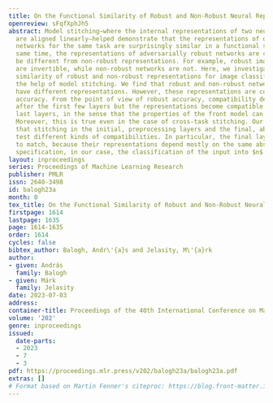 ```yaml
---
title: On the Functional Similarity of Robust and Non-Robust Neural Representations
openreview: sFqfXphJh5
abstract: Model stitching—where the internal representations of two neural networks
  are aligned linearly—helped demonstrate that the representations of different neural
  networks for the same task are surprisingly similar in a functional sense. At the
  same time, the representations of adversarially robust networks are considered to
  be different from non-robust representations. For example, robust image classifiers
  are invertible, while non-robust networks are not. Here, we investigate the functional
  similarity of robust and non-robust representations for image classification with
  the help of model stitching. We find that robust and non-robust networks indeed
  have different representations. However, these representations are compatible regarding
  accuracy. From the point of view of robust accuracy, compatibility decreases quickly
  after the first few layers but the representations become compatible again in the
  last layers, in the sense that the properties of the front model can be recovered.
  Moreover, this is true even in the case of cross-task stitching. Our results suggest
  that stitching in the initial, preprocessing layers and the final, abstract layers
  test different kinds of compatibilities. In particular, the final layers are easy
  to match, because their representations depend mostly on the same abstract task
  specification, in our case, the classification of the input into $n$ classes.
layout: inproceedings
series: Proceedings of Machine Learning Research
publisher: PMLR
issn: 2640-3498
id: balogh23a
month: 0
tex_title: On the Functional Similarity of Robust and Non-Robust Neural Representations
firstpage: 1614
lastpage: 1635
page: 1614-1635
order: 1614
cycles: false
bibtex_author: Balogh, Andr\'{a}s and Jelasity, M\'{a}rk
author:
- given: András
  family: Balogh
- given: Márk
  family: Jelasity
date: 2023-07-03
address: 
container-title: Proceedings of the 40th International Conference on Machine Learning
volume: '202'
genre: inproceedings
issued:
  date-parts:
  - 2023
  - 7
  - 3
pdf: https://proceedings.mlr.press/v202/balogh23a/balogh23a.pdf
extras: []
# Format based on Martin Fenner's citeproc: https://blog.front-matter.io/posts/citeproc-yaml-for-bibliographies/
---
```

